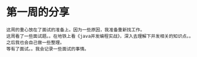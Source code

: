 第一周的分享
=====
    这周的重心放在了面试的准备上。因为一些原因，我准备重新找工作。
    这周看了一些面试题。。在地铁上看《java并发编程实战》，深入去理解下并发相关的知识点。。之后我也会自己做一些整理。
    等有了面试。。我会记录一些面试的事情。